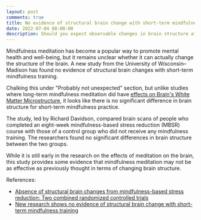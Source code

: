 ```yaml
---
layout: post
comments: true
title: No evidence of structural brain change with short-term mindfulness training
date: 2022-07-04 08:00:00
description: Should you expect observable changes in brain structure after eight weeks?
---
```

Mindfulness meditation has become a popular way to promote mental health and well-being, but it remains unclear whether it can actually change the structure of the brain. A new study from the University of Wisconsin–Madison has found no evidence of structural brain changes with short-term mindfulness training.

Chalking this under "Probably not unexpected" section, but unlike studies where long-term mindfulness meditation did have [effects on Brain's White Matter Microstructure](https://www.ncbi.nlm.nih.gov/pmc/articles/PMC4712309/), it looks like there is no significant difference in brain structure for short-term mindfulness practice.

The study, led by Richard Davidson, compared brain scans of people who completed an eight-week mindfulness-based stress reduction (MBSR) course with those of a control group who did not receive any mindfulness training. The researchers found no significant differences in brain structure between the two groups.

While it is still early in the research on the effects of meditation on the brain, this study provides some evidence that mindfulness meditation may not be as effective as previously thought in terms of changing brain structure.

References:
  * [Absence of structural brain changes from mindfulness-based stress reduction: Two combined randomized controlled trials](https://www.science.org/doi/10.1126/sciadv.abk3316)
  * [New research shows no evidence of structural brain change with short-term mindfulness training](https://news.wisc.edu/new-research-shows-no-evidence-of-structural-brain-change-with-short-term-mindfulness-training/)
